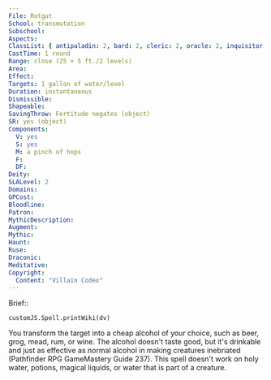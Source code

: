 ```yaml
---
File: Rotgut
School: transmutation
Subschool: 
Aspects: 
ClassList: { antipaladin: 2, bard: 2, cleric: 2, oracle: 2, inquisitor: 2, occultist: 2 }
CastTime: 1 round
Range: close (25 + 5 ft./2 levels)
Area: 
Effect: 
Targets: 1 gallon of water/level
Duration: instantaneous
Dismissible: 
Shapeable: 
SavingThrow: Fortitude negates (object)
SR: yes (object)
Components:
  V: yes
  S: yes
  M: a pinch of hops
  F: 
  DF: 
Deity: 
SLALevel: 2
Domains: 
GPCost: 
Bloodline: 
Patron: 
MythicDescription: 
Augment: 
Mythic: 
Haunt: 
Ruse: 
Draconic: 
Meditative: 
Copyright:
  Content: "Villain Codex"
---
```

Brief:: 

```dataviewjs
customJS.Spell.printWiki(dv)
```

You transform the target into a cheap alcohol of your choice, such as beer, grog, mead, rum, or wine. The alcohol doesn't taste good, but it's drinkable and just as effective as normal alcohol in making creatures inebriated (Pathfinder RPG GameMastery Guide 237). This spell doesn't work on holy water, potions, magical liquids, or water that is part of a creature.
